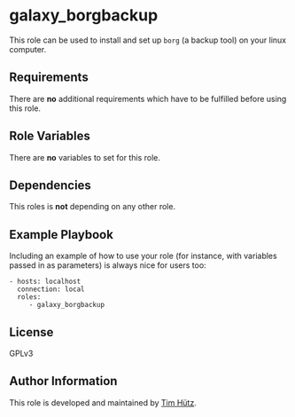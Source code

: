 galaxy_borgbackup
=================

This role can be used to install and set up `borg` (a backup tool) on your linux computer.

Requirements
------------

There are **no** additional requirements which have to be fulfilled before using this role.

Role Variables
--------------

There are **no** variables to set for this role.

Dependencies
------------

This roles is **not** depending on any other role.

Example Playbook
----------------

Including an example of how to use your role (for instance, with variables passed in as parameters) is always nice for users too:

    - hosts: localhost
      connection: local
      roles:
         - galaxy_borgbackup

License
-------

GPLv3

Author Information
------------------

This role is developed and maintained by [Tim Hütz](https://github.com/thuetz).
